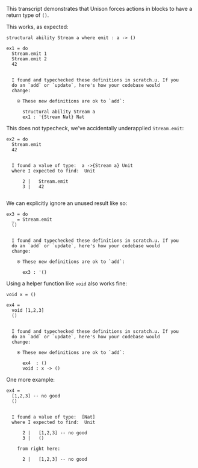 This transcript demonstrates that Unison forces actions in blocks to have a return type of `()`.

This works, as expected:

```unison
structural ability Stream a where emit : a -> ()

ex1 = do
  Stream.emit 1 
  Stream.emit 2
  42
```

```ucm

  I found and typechecked these definitions in scratch.u. If you
  do an `add` or `update`, here's how your codebase would
  change:
  
    ⍟ These new definitions are ok to `add`:
    
      structural ability Stream a
      ex1 : '{Stream Nat} Nat

```
This does not typecheck, we've accidentally underapplied `Stream.emit`:

```unison
ex2 = do
  Stream.emit
  42
```

```ucm

  I found a value of type:  a ->{Stream a} Unit
  where I expected to find:  Unit
  
      2 |   Stream.emit
      3 |   42
  

```
We can explicitly ignore an unused result like so:

```unison
ex3 = do
  _ = Stream.emit
  ()
```

```ucm

  I found and typechecked these definitions in scratch.u. If you
  do an `add` or `update`, here's how your codebase would
  change:
  
    ⍟ These new definitions are ok to `add`:
    
      ex3 : '()

```
Using a helper function like `void` also works fine:

```unison
void x = ()

ex4 =
  void [1,2,3]
  ()
```

```ucm

  I found and typechecked these definitions in scratch.u. If you
  do an `add` or `update`, here's how your codebase would
  change:
  
    ⍟ These new definitions are ok to `add`:
    
      ex4  : ()
      void : x -> ()

```
One more example:

```unison
ex4 =
  [1,2,3] -- no good
  ()
```

```ucm

  I found a value of type:  [Nat]
  where I expected to find:  Unit
  
      2 |   [1,2,3] -- no good
      3 |   ()
  
    from right here:
  
      2 |   [1,2,3] -- no good
  

```
